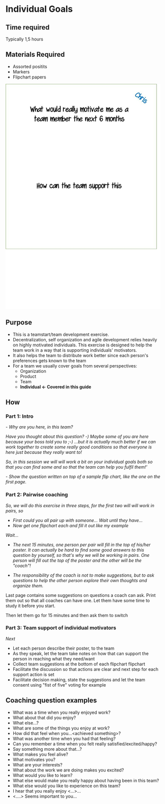 # Individual Goals

## Time required

Typically 1,5 hours

## Materials Required

- Assorted positits
- Markers
- Flipchart papers

![](images/graph2.png)

## Purpose

- This is a teamstart/team development exercise. 
- Decentralization, self organization and agile development relies heavily on highly motivated individuals. This exercise is designed to help the team work in a way that is supporting individuals' motivators.
- It also helps the team to distribute work better since each person's preferences gets known to the team
- For a team we usually cover goals from several perspectives:
  - Organization
  - Product
  - Team
  - **Individual &lt;- Covered in this guide**


## How

### Part 1: Intro

*- Why are you here, in this team?*

*Have you thought about this question? -) Maybe some of you are here because your boss told you to ;-) ...but it is actually much better if we can work together to create some really good conditions so that everyone is here just because they really want to!*

*So, in this session we will will work a bit on your individual goals both so that you can find some and so that the team can help you fulfil them!'*

*- Show the question written on top of a sample flip chart, like the one on the first page.*

### Part 2: Pairwise coaching

*So, we will do this exercise in three steps, for the first two will will work in pairs, so*

*   *First could you all pair up with someone… Wait until they have...*
*   *Now get one flipchart each and fill it out like my example*

*Wait...*

*   *The next 15 minutes, one person per pair will fill in the top of his/her poster. It can actually be hard to find some good answers to this question by yourself, so that's why we will be working in pairs. One person will fill out the top of the poster and the other will be the "coach"!*
    
*   *The responsibility of the coach is not to make suggestions, but to ask questions to help the other person explore their own thoughts and organize them.*

Last page contains some suggestions on questions a coach can ask. Print them out so that all coaches can have one. Let them have some time to study it before you start.

Then let them go for 15 minutes and then ask them to switch

### Part 3: Team support of individual motivators

*Next*

  - Let each person describe their poster, to the team
  - As they speak, let the team take notes on how that can support the person in reaching what they need/want
  - Collect team suggestions at the bottom of each flipchart flipchart
  - Facilitate the discussion so that actions are clear and next step for each support action is set
  - Facilitate decision making, state the suggestions and let the team consent using "fist of five" voting for example

## Coaching question examples

  - What was a time when you really enjoyed work?
  - What about that did you enjoy?
  - What else...?
  - What are some of the things you enjoy at work?
  - How did that feel when you...&lt;achieved something&gt;?
  - What was another time when you had that feeling?
  - Can you remember a time when you felt really satisfied/excited/happy?
  - Say something more about that...?
  - What makes you feel alive?
  - What motivates you?
  - What are your interests?
  - What about the work we are doing makes you excited?
  - What would you like to learn?
  - What else would make you really happy about having been in this team?
  - What else would you like to experience on this team?
  - I hear that you really enjoy &lt;...&gt;...
  - &lt;....&gt; Seems important to you...
